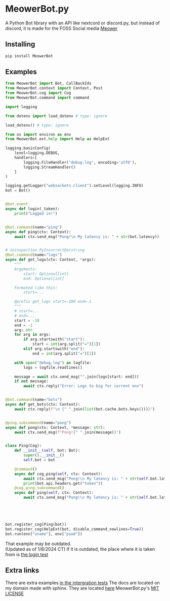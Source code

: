 # MeowerBot.py

A Python Bot library with an API like nextcord or discord.py, but instead of discord, it is made for the FOSS Social media [Meower](https://github.com/meower-media-co/)



## Installing

```bash
pip install MeowerBot
```

## Examples

```py
from MeowerBot import Bot, CallBackIds
from MeowerBot.context import Context, Post
from MeowerBot.cog import Cog
from MeowerBot.command import command

import logging

from dotenv import load_dotenv # type: ignore

load_dotenv() # type: ignore

from os import environ as env
from MeowerBot.ext.help import Help as HelpExt

logging.basicConfig(
	level=logging.DEBUG,
	handlers=[
		logging.FileHandler("debug.log", encoding='utf8'),
		logging.StreamHandler()
	]
)

logging.getLogger("websockets.client").setLevel(logging.INFO)
bot = Bot()


@bot.event
async def login(_token):
	print("Logged in!")


@bot.command(name="ping")
async def ping(ctx: Context):
	await ctx.send_msg("Pong!\n My latency is: " + str(bot.latency))


# noinspection PyIncorrectDocstring
@bot.command(name="logs")
async def get_logs(ctx: Context, *args):
	"""
	Arguments:
		start: Optional[int]
		end: Optional[int]

	Formated like this:
		start=...

	@prefix get_logs start=-200 end=-1
	"""
	# start=...
	# end=...
	start = -10
	end = -1
	arg: str
	for arg in args:
		if arg.startswith("start"):
			start = int(arg.split("=")[1])
		elif arg.startswith("end"):
			end = int(arg.split("=")[1])

	with open("debug.log") as logfile:
		logs = logfile.readlines()

	message = await ctx.send_msg("".join(logs[start: end]))
	if not message:
		await ctx.reply("Error: Logs to big for current env")


@bot.command(name="bots")
async def get_bots(ctx: Context):
	await ctx.reply(f"\n {" ".join(list(bot.cache.bots.keys()))}")


@ping.subcommand(name="pong")
async def pong(ctx: Context, *message: str):
	await ctx.send_msg(f"Pong!{" ".join(message)}")


class Ping(Cog):
	def __init__(self, bot: Bot):
		super().__init__()
		self.bot = bot

	@command()
	async def cog_ping(self, ctx: Context):
		await ctx.send_msg("Pong!\n My latency is: " + str(self.bot.latency))
		print(bot.api.headers.get("token"))
	@cog_ping.subcommand()
	async def ping(self, ctx: Context):
		await ctx.send_msg("Pong!\n My latency is: " + str(self.bot.latency))





bot.register_cog(Ping(bot))
bot.register_cog(HelpExt(bot, disable_command_newlines=True))
bot.run(env["uname"], env["pswd"])

``` 

That example may be outdated.  
(Updated as of 1/8/2024 CT)
If it is outdated, the place where it is taken from is [the login test](./tests/intergration/integration_login.py)

## Extra links

There are extra examples [in the intergration tests](./tests/intergration/)
The docs are located on my domain made with sphinx. They are located [here](https://meowerbot.showierdata.xyz/)
MeowerBot.py's [MIT LICENSE](./LICENSE)
